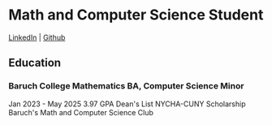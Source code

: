 # Math and Computer Science Student
[LinkedIn](https://www.linkedin.com/in/jessica-lau-/) | [Github](https://github.com/jlau0228)

## Education
### **Baruch College** Mathematics BA, Computer Science Minor
Jan 2023 - May 2025
3.97 GPA
Dean's List
NYCHA-CUNY Scholarship
Baruch's Math and Computer Science Club
